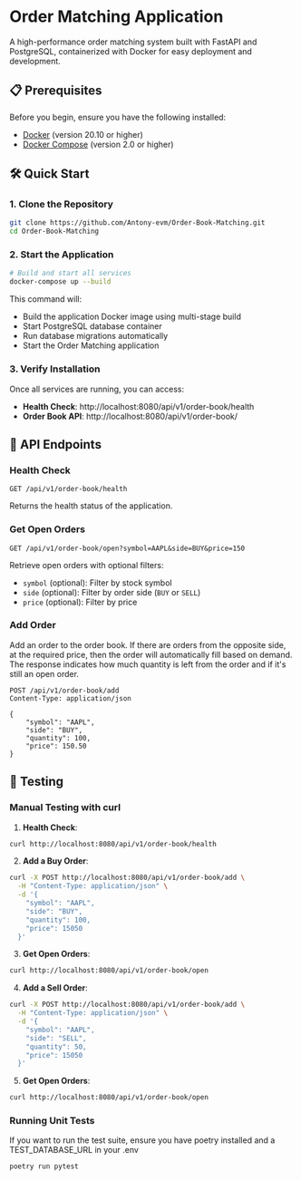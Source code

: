 # Order Matching Application

A high-performance order matching system built with FastAPI and PostgreSQL, containerized with Docker for easy deployment and development.

## 📋 Prerequisites

Before you begin, ensure you have the following installed:

- [Docker](https://docs.docker.com/get-docker/) (version 20.10 or higher)
- [Docker Compose](https://docs.docker.com/compose/install/) (version 2.0 or higher)

## 🛠️ Quick Start

### 1. Clone the Repository

```bash
git clone https://github.com/Antony-evm/Order-Book-Matching.git
cd Order-Book-Matching
```

### 2. Start the Application

```bash
# Build and start all services
docker-compose up --build
```

This command will:

- Build the application Docker image using multi-stage build
- Start PostgreSQL database container
- Run database migrations automatically
- Start the Order Matching application

### 3. Verify Installation

Once all services are running, you can access:

- **Health Check**: http://localhost:8080/api/v1/order-book/health
- **Order Book API**: http://localhost:8080/api/v1/order-book/

## 📖 API Endpoints

### Health Check

```http
GET /api/v1/order-book/health
```

Returns the health status of the application.

### Get Open Orders

```http
GET /api/v1/order-book/open?symbol=AAPL&side=BUY&price=150
```

Retrieve open orders with optional filters:

- `symbol` (optional): Filter by stock symbol
- `side` (optional): Filter by order side (`BUY` or `SELL`)
- `price` (optional): Filter by price

### Add Order

Add an order to the order book. If there are orders from the opposite side, at the required price, then the order will automatically fill based on demand. The response indicates how much quantity is left from the order and if it's still an open order.

```http
POST /api/v1/order-book/add
Content-Type: application/json

{
    "symbol": "AAPL",
    "side": "BUY",
    "quantity": 100,
    "price": 150.50
}
```

## 🧪 Testing

### Manual Testing with curl

1. **Health Check**:

```bash
curl http://localhost:8080/api/v1/order-book/health
```

2. **Add a Buy Order**:

```bash
curl -X POST http://localhost:8080/api/v1/order-book/add \
  -H "Content-Type: application/json" \
  -d '{
    "symbol": "AAPL",
    "side": "BUY",
    "quantity": 100,
    "price": 15050
  }'
```

3. **Get Open Orders**:

```bash
curl http://localhost:8080/api/v1/order-book/open
```

4. **Add a Sell Order**:

```bash
curl -X POST http://localhost:8080/api/v1/order-book/add \
  -H "Content-Type: application/json" \
  -d '{
    "symbol": "AAPL",
    "side": "SELL",
    "quantity": 50,
    "price": 15050
  }'
```

5. **Get Open Orders**:

```bash
curl http://localhost:8080/api/v1/order-book/open
```

### Running Unit Tests

If you want to run the test suite, ensure you have poetry installed and a TEST_DATABASE_URL in your .env

```
poetry run pytest
```
